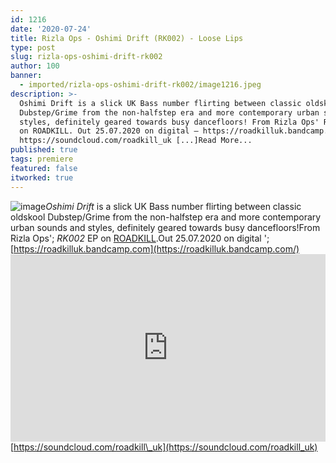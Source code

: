 ```yaml
---
id: 1216
date: '2020-07-24'
title: Rizla Ops - Oshimi Drift (RK002) - Loose Lips
type: post
slug: rizla-ops-oshimi-drift-rk002
author: 100
banner:
  - imported/rizla-ops-oshimi-drift-rk002/image1216.jpeg
description: >-
  Oshimi Drift is a slick UK Bass number flirting between classic oldskool
  Dubstep/Grime from the non-halfstep era and more contemporary urban sounds and
  styles, definitely geared towards busy dancefloors! From Rizla Ops' RK002 EP
  on ROADKILL. Out 25.07.2020 on digital – https://roadkilluk.bandcamp.com
  https://soundcloud.com/roadkill_uk [...]Read More...
published: true
tags: premiere
featured: false
itworked: true
---
```

![image](../imported/rizla-ops-oshimi-drift-rk002/image1216.jpeg)_Oshimi Drift_ is a slick UK Bass number flirting between classic oldskool Dubstep/Grime from the non-halfstep era and more contemporary urban sounds and styles, definitely geared towards busy dancefloors!From Rizla Ops'; _RK002_ EP on [ROADKILL](https://roadkilluk.bandcamp.com/).Out 25.07.2020 on digital '; [](https://roadkilluk.bandcamp.com/)[https://roadkilluk.bandcamp.com](https://roadkilluk.bandcamp.com/)<iframe width='100%' height='300' scrolling='no' frameborder='no' allow='autoplay' src='https://w.soundcloud.com/player/?url=https%3A//api.soundcloud.com/tracks/863969668&color=%23ff5500&auto_play=false&hide_related=true&show_comments=true&show_user=true&show_reposts=false&show_teaser=false'></iframe>[](https://soundcloud.com/roadkill_uk)[https://soundcloud.com/roadkill\_uk](https://soundcloud.com/roadkill_uk)